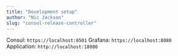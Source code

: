 ```yaml
---
title: "Development setup"
author: "Nic Jackson"
slug: "consul-release-controller"
---
```

Consul: `https://localhost:8501`
Grafana: `https://localhost:8080`
Application: `http://localhost:18080`